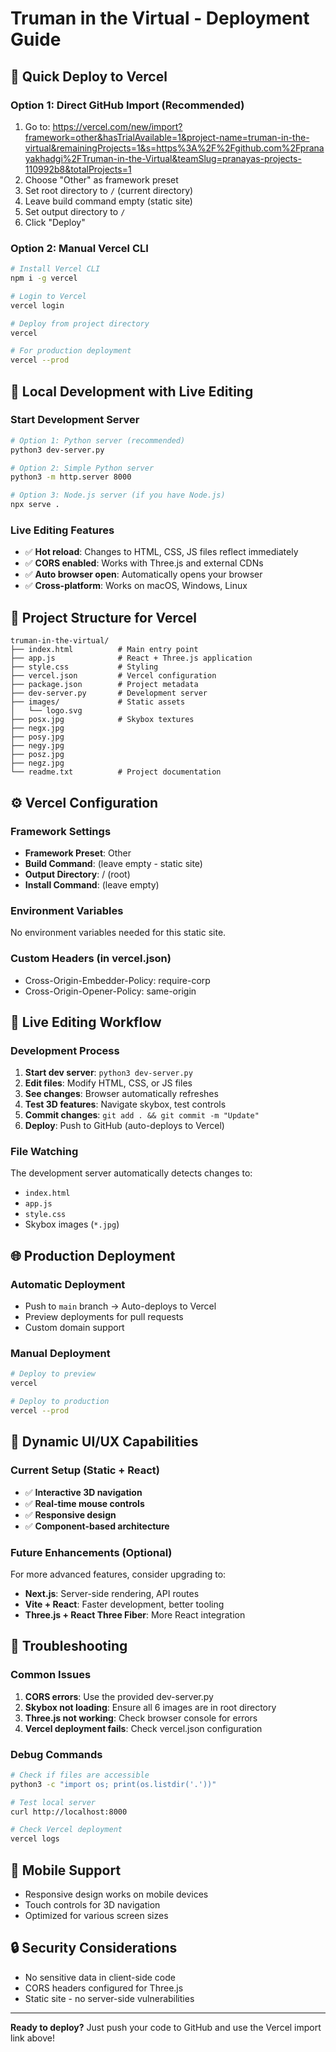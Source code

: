 # Truman in the Virtual - Deployment Guide

## 🚀 Quick Deploy to Vercel

### Option 1: Direct GitHub Import (Recommended)
1. Go to: https://vercel.com/new/import?framework=other&hasTrialAvailable=1&project-name=truman-in-the-virtual&remainingProjects=1&s=https%3A%2F%2Fgithub.com%2Fpranayakhadgi%2FTruman-in-the-Virtual&teamSlug=pranayas-projects-110992b8&totalProjects=1
2. Choose "Other" as framework preset
3. Set root directory to `/` (current directory)
4. Leave build command empty (static site)
5. Set output directory to `/`
6. Click "Deploy"

### Option 2: Manual Vercel CLI
```bash
# Install Vercel CLI
npm i -g vercel

# Login to Vercel
vercel login

# Deploy from project directory
vercel

# For production deployment
vercel --prod
```

## 🔧 Local Development with Live Editing

### Start Development Server
```bash
# Option 1: Python server (recommended)
python3 dev-server.py

# Option 2: Simple Python server
python3 -m http.server 8000

# Option 3: Node.js server (if you have Node.js)
npx serve .
```

### Live Editing Features
- ✅ **Hot reload**: Changes to HTML, CSS, JS files reflect immediately
- ✅ **CORS enabled**: Works with Three.js and external CDNs
- ✅ **Auto browser open**: Automatically opens your browser
- ✅ **Cross-platform**: Works on macOS, Windows, Linux

## 📁 Project Structure for Vercel
```
truman-in-the-virtual/
├── index.html          # Main entry point
├── app.js              # React + Three.js application
├── style.css           # Styling
├── vercel.json         # Vercel configuration
├── package.json        # Project metadata
├── dev-server.py       # Development server
├── images/             # Static assets
│   └── logo.svg
├── posx.jpg            # Skybox textures
├── negx.jpg
├── posy.jpg
├── negy.jpg
├── posz.jpg
├── negz.jpg
└── readme.txt          # Project documentation
```

## ⚙️ Vercel Configuration

### Framework Settings
- **Framework Preset**: Other
- **Build Command**: (leave empty - static site)
- **Output Directory**: / (root)
- **Install Command**: (leave empty)

### Environment Variables
No environment variables needed for this static site.

### Custom Headers (in vercel.json)
- Cross-Origin-Embedder-Policy: require-corp
- Cross-Origin-Opener-Policy: same-origin

## 🔄 Live Editing Workflow

### Development Process
1. **Start dev server**: `python3 dev-server.py`
2. **Edit files**: Modify HTML, CSS, or JS files
3. **See changes**: Browser automatically refreshes
4. **Test 3D features**: Navigate skybox, test controls
5. **Commit changes**: `git add . && git commit -m "Update"`
6. **Deploy**: Push to GitHub (auto-deploys to Vercel)

### File Watching
The development server automatically detects changes to:
- `index.html`
- `app.js`
- `style.css`
- Skybox images (`*.jpg`)

## 🌐 Production Deployment

### Automatic Deployment
- Push to `main` branch → Auto-deploys to Vercel
- Preview deployments for pull requests
- Custom domain support

### Manual Deployment
```bash
# Deploy to preview
vercel

# Deploy to production
vercel --prod
```

## 🎯 Dynamic UI/UX Capabilities

### Current Setup (Static + React)
- ✅ **Interactive 3D navigation**
- ✅ **Real-time mouse controls**
- ✅ **Responsive design**
- ✅ **Component-based architecture**

### Future Enhancements (Optional)
For more advanced features, consider upgrading to:
- **Next.js**: Server-side rendering, API routes
- **Vite + React**: Faster development, better tooling
- **Three.js + React Three Fiber**: More React integration

## 🐛 Troubleshooting

### Common Issues
1. **CORS errors**: Use the provided dev-server.py
2. **Skybox not loading**: Ensure all 6 images are in root directory
3. **Three.js not working**: Check browser console for errors
4. **Vercel deployment fails**: Check vercel.json configuration

### Debug Commands
```bash
# Check if files are accessible
python3 -c "import os; print(os.listdir('.'))"

# Test local server
curl http://localhost:8000

# Check Vercel deployment
vercel logs
```

## 📱 Mobile Support
- Responsive design works on mobile devices
- Touch controls for 3D navigation
- Optimized for various screen sizes

## 🔒 Security Considerations
- No sensitive data in client-side code
- CORS headers configured for Three.js
- Static site - no server-side vulnerabilities

---

**Ready to deploy?** Just push your code to GitHub and use the Vercel import link above!
